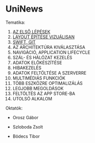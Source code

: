 # UniNews

Tematika:

1. [AZ ELSŐ LÉPÉSEK](https://github.com/Canecom/UniNews/tree/master/01)
2. [LAYOUT ÉPÍTÉSE VIZUÁLISAN](https://github.com/Canecom/UniNews/tree/master/02)
3. [SWIFT, GIT](https://github.com/Canecom/UniNews/tree/master/03)
4. AZ ARCHITEKTÚRA KIVÁLASZTÁSA
5. NAVIGÁCIÓ, APPLICATION LIFECYCLE
6. SZÁL- ÉS HÁLÓZAT KEZELÉS
7. ADATOK ELŐKÉSZÍTÉSE
8. HIBAKEZELÉS
9. ADATOK FELTÖLTÉSE A SZERVERRE
10. MULTIMÉDIÁS FUNKCIÓK
11. TÖBB ESZKÖZRE OPTIMALIZÁLÁS
12. LEGJOBB MEGOLDÁSOK
13. FELTÖLTÉS AZ APP STORE-BA
14. UTOLSÓ ALKALOM

Oktatók:

* Orosz Gábor

* Szloboda Zsolt

* Bödecs Tibor